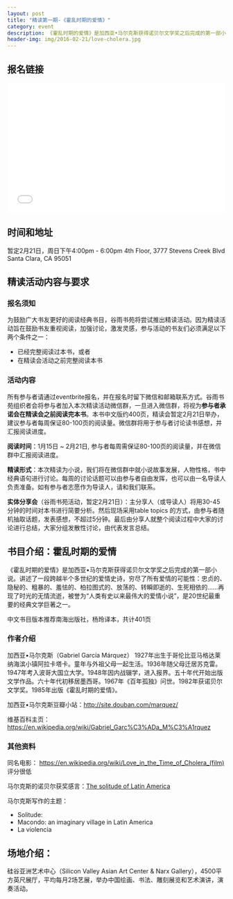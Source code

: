 ```yaml
---
layout: post
title: "精读第一期-《霍乱时期的爱情》"
category: event
description: 《霍乱时期的爱情》是加西亚•马尔克斯获得诺贝尔文学奖之后完成的第一部小说。讲述了一段跨越半个多世纪的爱情史诗，穷尽了所有爱情的可能性：忠贞的、隐秘的、粗暴的、羞怯的、柏拉图式的、放荡的、转瞬即逝的、生死相依的……再现了时光的无情流逝，被誉为“人类有史以来最伟大的爱情小说”，是20世纪最重要的经典文学巨著之一。
header-img: img/2016-02-21/love-cholera.jpg
---
```

## 报名链接

<div style="width:100%; text-align:left;" ><iframe  src="//eventbrite.com/tickets-external?eid=20498559744&ref=etckt" frameborder="0" height="300" width="100%" vspace="0" hspace="0" marginheight="5" marginwidth="5" scrolling="auto" allowtransparency="true"></iframe></div>

## 时间和地址

暂定2月21日，周日下午4:00pm - 6:00pm
4th Floor, 3777 Stevens Creek Blvd
Santa Clara, CA 95051

## 精读活动内容与要求

### 报名须知
为鼓励广大书友更好的阅读经典书目，谷雨书苑将尝试推出精读活动。因为精读活动旨在鼓励书友重视阅读，加强讨论，激发灵感，参与活动的书友们必须满足以下两个条件之一：

- 已经完整阅读过本书，或者
- 在精读会活动之前完整阅读本书


### 活动内容
所有参与者请通过eventbrite报名，并在报名时留下微信和邮箱联系方式。谷雨书苑组织者会将参与者加入本次精读活动微信群，一旦进入微信群，将视为**参与者承诺会在精读会之前阅读完本书**。本书中文版约400页，精读会暂定2月21日举办，建议参与者每周保证80-100页的阅读量。微信群将用于参与者讨论读书感想，并汇报阅读进度。

**阅读时间**：1月15日 ~ 2月21日, 参与者每周需保证80-100页的阅读量，并在微信群中汇报阅读进度。

**精读形式**：本次精读为小说，我们将在微信群中就小说故事发展，人物性格，书中经典语句进行讨论。每周的讨论话题可以由参与者自由发挥，也可以由一名导读人负责准备。如有参与者志愿作为导读人，请和我们联系。

**实体分享会**（谷雨书苑活动，暂定2月21日）：主分享人（或导读人）将用30-45分钟的时间对本书进行简要分析。然后现场采用table topics 的方式，由参与者随机抽取话题，发表感想，不超过5分钟。最后由分享人就整个阅读过程中大家的讨论进行总结，大家分组发散性讨论，由代表发言总结。

## 书目介绍：霍乱时期的爱情

《霍乱时期的爱情》是加西亚•马尔克斯获得诺贝尔文学奖之后完成的第一部小说。讲述了一段跨越半个多世纪的爱情史诗，穷尽了所有爱情的可能性：忠贞的、隐秘的、粗暴的、羞怯的、柏拉图式的、放荡的、转瞬即逝的、生死相依的……再现了时光的无情流逝，被誉为“人类有史以来最伟大的爱情小说”，是20世纪最重要的经典文学巨著之一。

中文书目版本推荐南海出版社，杨玲译本，共计401页


### 作者介绍

加西亚•马尔克斯（Gabriel García Márquez）
1927年出生于哥伦比亚马格达莱纳海滨小镇阿拉卡塔卡。童年与外祖父母一起生活。1936年随父母迁居苏克雷。1947年考入波哥大国立大学。1948年因内战辍学，进入报界。五十年代开始出版文学作品。六十年代初移居墨西哥。1967年《百年孤独》问世。1982年获诺贝尔文学奖。1985年出版《霍乱时期的爱情》。

加西亚•马尔克斯豆瓣小站：<http://site.douban.com/marquez/>

维基百科主页：<https://en.wikipedia.org/wiki/Gabriel_Garc%C3%ADa_M%C3%A1rquez>


### 其他资料

同名电影： <https://en.wikipedia.org/wiki/Love_in_the_Time_of_Cholera_(film)> 评分很低

马尔克斯的诺贝尔获奖感言：[The solitude of Latin America](http://www.nobelprize.org/nobel_prizes/literature/laureates/1982/marquez-lecture.html)

马尔克斯写作的主题：  
- Solitude:
- Macondo: an imaginary village in Latin America
- La violencia


## 场地介绍：

硅谷亚洲艺术中心（Silicon Valley Asian Art Center & Narx Gallery），4500平方英尺展厅，平均每月2场艺展，举办中国绘画、书法、雕刻展览和艺术演讲，演奏活动。

